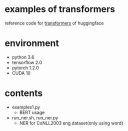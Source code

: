 # examples of transformers
reference code for [transformers](https://github.com/huggingface/transformers) of huggingface

# environment

- python 3.6
- tensorflow 2.0
- pytorch 1.2.0
- CUDA 10

# contents

- examples1.py
  - BERT usage
- run_ner.sh, run_ner.py
  - NER for CoNLL2003 eng dataset(only using word)
